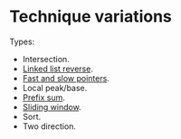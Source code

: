 # Technique variations

Types:

- Intersection.
- [Linked list reverse](./docs/linkedlistreverse.md).
- [Fast and slow pointers](./docs/fastslowpointers.md).
- Local peak/base.
- [Prefix sum](./docs/prefixsum.md).
- [Sliding window](./docs/slidingwindow.md).
- Sort.
- Two direction.
